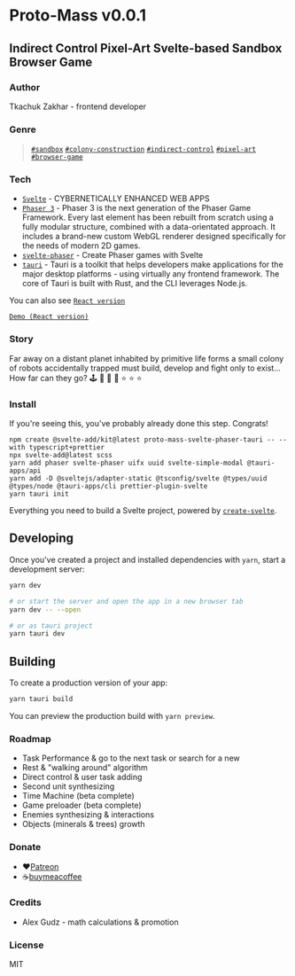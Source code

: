 # Proto-Mass v0.0.1

## Indirect Control Pixel-Art Svelte-based Sandbox Browser Game

### Author

Tkachuk Zakhar - frontend developer

### Genre

> [`#sandbox`](https://en.wikipedia.org/wiki/Sandbox_game) [`#colony-construction`](https://en.wikipedia.org/wiki/City-building_game)
> [`#indirect-control`](https://game-studies.fandom.com/wiki/Indirect_Control) [`#pixel-art`](https://en.wikipedia.org/wiki/Pixel_art) [`#browser-game`](https://en.wikipedia.org/wiki/Browser_game)

### Tech

-   [`Svelte`](https://svelte.dev/) - CYBERNETICALLY ENHANCED WEB APPS
-   [`Phaser 3`](https://phaser.io/phaser3) - Phaser 3 is the next generation of the Phaser Game Framework. Every last element has been rebuilt from scratch using a fully modular structure, combined with a data-orientated approach. It includes a brand-new custom WebGL renderer designed specifically for the needs of modern 2D games.
-   [`svelte-phaser`](https://svelte-phaser.com/) - Create Phaser games with Svelte
-   [`tauri`](https://tauri.studio/) - Tauri is a toolkit that helps developers make applications for the major desktop platforms - using virtually any frontend framework. The core of Tauri is built with Rust, and the CLI leverages Node.js.

You can also see [`React version`](https://github.com/imhul/proto-mass.git)

[`Demo (React version)`](https://github.com/imhul/proto-mass.git)

### Story

Far away on a distant planet inhabited by primitive life forms a small colony of robots accidentally trapped must build, develop and fight only to exist...
How far can they go? 🕹 🎲 🌌 🎰 ⭐ ⭐ ⭐

### Install

If you're seeing this, you've probably already done this step. Congrats!

```
npm create @svelte-add/kit@latest proto-mass-svelte-phaser-tauri -- --with typescript+prettier
npx svelte-add@latest scss
yarn add phaser svelte-phaser uifx uuid svelte-simple-modal @tauri-apps/api
yarn add -D @sveltejs/adapter-static @tsconfig/svelte @types/uuid @types/node @tauri-apps/cli prettier-plugin-svelte
yarn tauri init
```

Everything you need to build a Svelte project, powered by [`create-svelte`](https://github.com/sveltejs/kit/tree/main/packages/create-svelte).

## Developing

Once you've created a project and installed dependencies with `yarn`, start a development server:

```bash
yarn dev

# or start the server and open the app in a new browser tab
yarn dev -- --open

# or as tauri project
yarn tauri dev
```

## Building

To create a production version of your app:

```bash
yarn tauri build
```

You can preview the production build with `yarn preview`.

### Roadmap

-   Task Performance & go to the next task or search for a new
-   Rest & "walking around" algorithm
-   Direct control & user task adding
-   Second unit synthesizing
-   Time Machine (beta complete)
-   Game preloader (beta complete)
-   Enemies synthesizing & interactions
-   Objects (minerals & trees) growth

### Donate

-   ❤️[Patreon](https://www.patreon.com/protomass?fan_landing=true)
-   ☕[buymeacoffee](https://www.buymeacoffee.com/blashirkz)

### Credits

-   Alex Gudz - math calculations & promotion

### License

MIT
